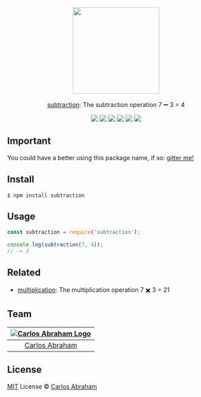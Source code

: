 <p align="center">
	<br>
	<a href="https://npmjs.com/package/subtraction"><img src="https://cdn.abranhe.com/projects/subtraction/logo.svg" width="200"></a>
	<br>
	<br>
	<a href="https://npmjs.com/subtraction">subtraction</a>: The subtraction operation 7 ➖ 3 = 4
	<br>
</p>

<p align="center">
	<a href="https://travis-ci.org/abranhe/subtraction"><img src="https://img.shields.io/travis/abranhe/subtraction.svg?logo=travis" /></a>
	<a href="https://github.com/abranhe"><img src="https://abranhe.com/badge.svg"></a>
	<a href="https://cash.me/$abranhe"><img src="https://cdn.abranhe.com/badges/cash-me.svg"></a>
	<a href="https://patreon.com/abranhe"><img src="https://cdn.abranhe.com/badges/patreon.svg" /></a>
	<a href="https://github.com/abranhe/subtraction/blob/master/license"><img src="https://img.shields.io/github/license/abranhe/subtraction.svg" /></a>
  <a href="https://npmjs.com/package/subtraction"><img src="https://img.shields.io/npm/v/subtraction.svg"></a>
</p>

## Important

You could have a better using this package name, if so: [gitter me!](https://gitter.im/abranhe)

## Install

```
$ npm install subtraction
```

## Usage

```js
const subtraction = require('subtraction');

console.log(subtraction(7, 4));
// -> 3
```

## Related

- [multiplication][multiplication]: The multiplication operation 7 ✖️ 3 = 21

## Team

|[![Carlos Abraham Logo][abranhe-img]][abranhe]|
| :-: |
| [Carlos Abraham][abranhe] |

## License

[MIT][license] License © [Carlos Abraham][abranhe]

<!-------------------- Links ------------------------>
[abranhe]: https://github.com/abranhe
[abranhe-img]: https://avatars3.githubusercontent.com/u/21347264?s=50
[license]: https://github.com/abranhe/subtraction/blob/master/license
[multiplication]: https://github.com/abranhe/multiplication
